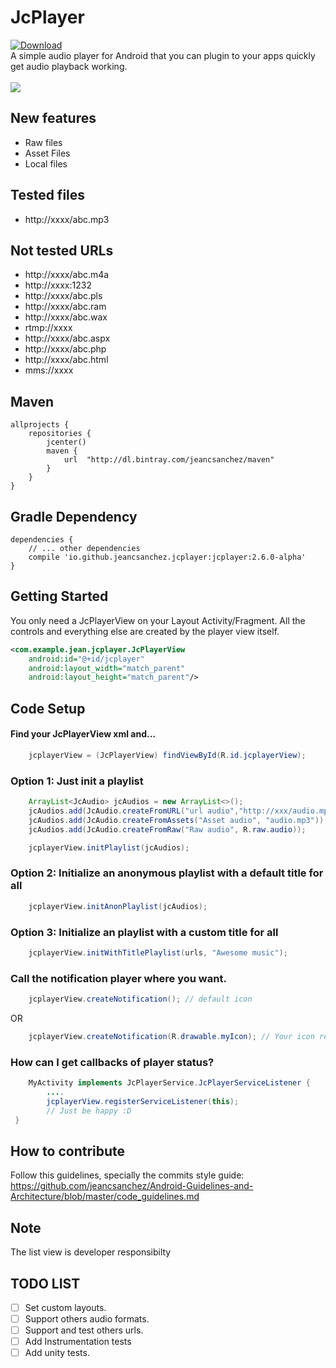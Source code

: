 # JcPlayer
[ ![Download](https://api.bintray.com/packages/jeancsanchez/maven/JcPlayer/images/download.svg) ](https://bintray.com/jeancsanchez/maven/JcPlayer/_latestVersion)
</br>
A simple audio player for Android that you can plugin to your apps quickly get audio playback working.
</br></br>
![](https://github.com/jeancsanchez/JcPlayer/blob/master/sample/jcplayer-gif-definitive.gif)

## New features
- Raw files
- Asset Files
- Local files

## Tested files
- http://xxxx/abc.mp3

## Not tested URLs
- http://xxxx/abc.m4a
- http://xxxx:1232
- http://xxxx/abc.pls
- http://xxxx/abc.ram
- http://xxxx/abc.wax
- rtmp://xxxx
- http://xxxx/abc.aspx
- http://xxxx/abc.php
- http://xxxx/abc.html
- mms://xxxx

## Maven
```Gradle
allprojects {
    repositories {
        jcenter()
        maven {
            url  "http://dl.bintray.com/jeancsanchez/maven"
        }
    }
}
```
## Gradle Dependency
```Gradle
dependencies {
    // ... other dependencies
    compile 'io.github.jeancsanchez.jcplayer:jcplayer:2.6.0-alpha'
}
```


## Getting Started
You only need  a JcPlayerView on your Layout Activity/Fragment. All the controls and everything else are created by the player view itself.
```xml
<com.example.jean.jcplayer.JcPlayerView
    android:id="@+id/jcplayer"
    android:layout_width="match_parent"
    android:layout_height="match_parent"/>
```

## Code Setup
#### Find your JcPlayerView xml and...
```java
    jcplayerView = (JcPlayerView) findViewById(R.id.jcplayerView);
```

### Option 1: Just init a playlist
```java
    ArrayList<JcAudio> jcAudios = new ArrayList<>();
    jcAudios.add(JcAudio.createFromURL("url audio","http://xxx/audio.mp3"));
    jcAudios.add(JcAudio.createFromAssets("Asset audio", "audio.mp3"));
    jcAudios.add(JcAudio.createFromRaw("Raw audio", R.raw.audio));

    jcplayerView.initPlaylist(jcAudios);
```

### Option 2: Initialize an anonymous playlist with a default title for all
```java
    jcplayerView.initAnonPlaylist(jcAudios);
```

### Option 3: Initialize an playlist with a custom title for all
```java    
    jcplayerView.initWithTitlePlaylist(urls, "Awesome music");
```

### Call the notification player where you want.
```java
    jcplayerView.createNotification(); // default icon
```
OR
```java
    jcplayerView.createNotification(R.drawable.myIcon); // Your icon resource
```

### How can I get callbacks of player status?
```java
    MyActivity implements JcPlayerService.JcPlayerServiceListener {
        ....
        jcplayerView.registerServiceListener(this);
        // Just be happy :D
 }
```

## How to contribute
Follow this guidelines, specially the commits style guide: </br>
https://github.com/jeancsanchez/Android-Guidelines-and-Architecture/blob/master/code_guidelines.md

## Note
 The list view is developer responsibilty

## TODO LIST ##
* [ ] Set custom layouts.
* [ ] Support others audio formats.
* [ ] Support and test others urls.
* [ ] Add Instrumentation tests
* [ ] Add unity tests.
